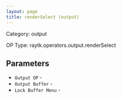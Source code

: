 ```yaml
---
layout: page
title: renderSelect (output)
---
```


Category: output

OP Type: raytk.operators.output.renderSelect

## Parameters

* `Output OP` - 
* `Output Buffer` - 
* `Lock Buffer Menu` -
